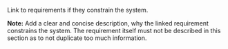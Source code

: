 Link to requirements if they constrain the system.

**Note:** Add a clear and concise description, why the linked requirement constrains the system.
The requirement itself must not be described in this section as to not duplicate too much information.

